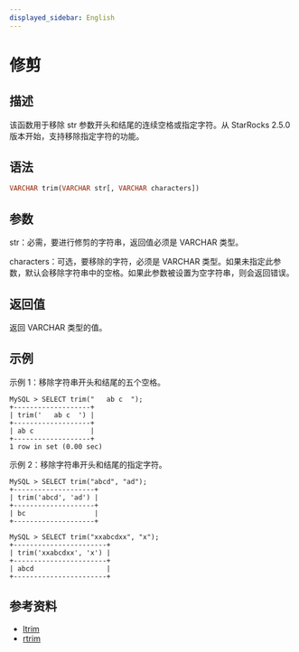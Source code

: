 ```yaml
---
displayed_sidebar: English
---
```


# 修剪

## 描述

该函数用于移除 str 参数开头和结尾的连续空格或指定字符。从 StarRocks 2.5.0 版本开始，支持移除指定字符的功能。

## 语法

```Haskell
VARCHAR trim(VARCHAR str[, VARCHAR characters])
```

## 参数

str：必需，要进行修剪的字符串，返回值必须是 VARCHAR 类型。

characters：可选，要移除的字符，必须是 VARCHAR 类型。如果未指定此参数，默认会移除字符串中的空格。如果此参数被设置为空字符串，则会返回错误。

## 返回值

返回 VARCHAR 类型的值。

## 示例

示例 1：移除字符串开头和结尾的五个空格。

```Plain
MySQL > SELECT trim("   ab c  ");
+-------------------+
| trim('   ab c  ') |
+-------------------+
| ab c              |
+-------------------+
1 row in set (0.00 sec)
```

示例 2：移除字符串开头和结尾的指定字符。

```Plain
MySQL > SELECT trim("abcd", "ad");
+--------------------+
| trim('abcd', 'ad') |
+--------------------+
| bc                 |
+--------------------+

MySQL > SELECT trim("xxabcdxx", "x");
+-----------------------+
| trim('xxabcdxx', 'x') |
+-----------------------+
| abcd                  |
+-----------------------+
```

## 参考资料

- [ltrim](ltrim.md)
- [rtrim](rtrim.md)
